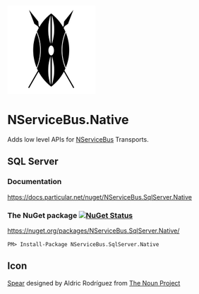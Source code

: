 ![Icon](https://raw.githubusercontent.com/NServiceBusExtensions/NServiceBus.Native/master/icon.png)

NServiceBus.Native
===========================

Adds low level APIs for [NServiceBus](https://docs.particular.net/nservicebus/) Transports.

## SQL Server

### Documentation

https://docs.particular.net/nuget/NServiceBus.SqlServer.Native


### The NuGet package  [![NuGet Status](https://img.shields.io/nuget/v/NServiceBus.SqlServer.Native.svg?style=flat)](https://www.nuget.org/packages/NServiceBus.Attachments.Sql/)

https://nuget.org/packages/NServiceBus.SqlServer.Native/

    PM> Install-Package NServiceBus.SqlServer.Native



## Icon

<a href="http://thenounproject.com/term/spear/814550/" target="_blank">Spear</a> designed by Aldric Rodríguez from <a href="http://thenounproject.com/" target="_blank">The Noun Project</a>